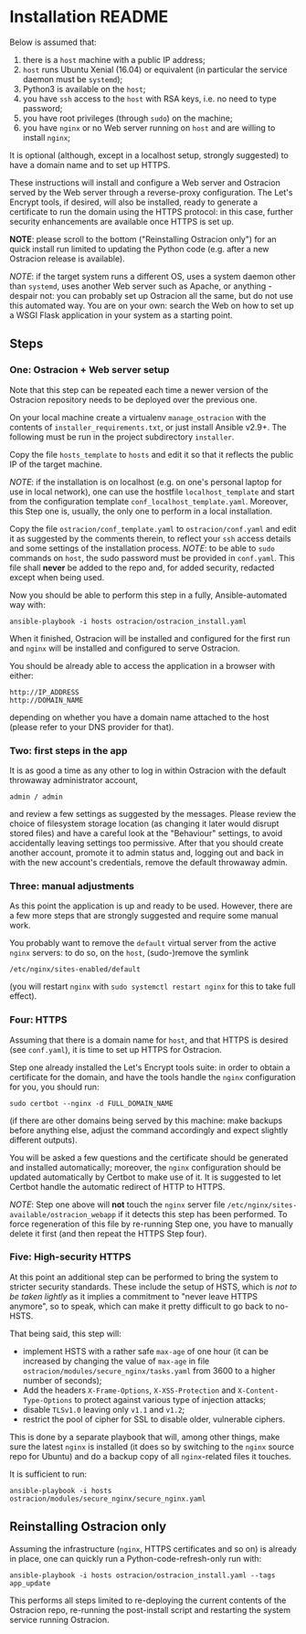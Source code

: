 # Installation README

Below is assumed that:

1. there is a `host` machine with a public IP address;
2. `host` runs Ubuntu Xenial (16.04) or equivalent
    (in particular the service daemon must be `systemd`);
3. Python3 is available on the `host`;
4. you have `ssh` access to the `host` with RSA keys, i.e. no need
    to type password;
5. you have root privileges (through `sudo`) on the machine;
6. you have `nginx` or no Web server running on `host` and are willing
    to install `nginx`;

It is optional (although, except in a localhost setup, strongly
suggested) to have a domain name and to set up HTTPS.

These instructions will install and configure a Web server and Ostracion
served by the Web server through a reverse-proxy configuration.
The Let's Encrypt tools, if desired, will also be installed,
ready to generate a certificate to run the domain using the HTTPS protocol:
in this case, further security enhancements are available once HTTPS
is set up.

__NOTE__: please scroll to the bottom
("Reinstalling Ostracion only") for an quick install run 
limited to updating the Python code (e.g. after a
new Ostracion release is available).

_NOTE_: if the target system runs a different OS, uses a system
daemon other than `systemd`, uses another Web server such as Apache,
or anything - despair not: you can probably set up Ostracion all the same,
but do not use this automated way. You are on your own: search the Web
on how to set up a WSGI Flask application in your system as a starting point.

## Steps

### One: Ostracion + Web server setup

Note that this step can be repeated each time a newer version
of the Ostracion repository needs to be deployed over the previous one.

On your local machine create a virtualenv `manage_ostracion` with
the contents of `installer_requirements.txt`, or just install Ansible v2.9+.
The following must be run in the project subdirectory `installer`.

Copy the file `hosts_template` to `hosts` and edit it so that it reflects
the public IP of the target machine.

_NOTE_: if the installation is on localhost (e.g. on one's personal laptop
for use in local network), one can use the hostfile `localhost_template`
and start from the configuration template `conf_localhost_template.yaml`.
Moreover, this Step one is, usually, the only one to perform
in a local installation.

Copy the file `ostracion/conf_template.yaml` to `ostracion/conf.yaml`
and edit it as suggested by the comments therein, to reflect your `ssh`
access details and some settings of the installation process.
_NOTE_: to be able to `sudo` commands on `host`, the sudo password
must be provided in `conf.yaml`. This file shall **never** be added to
the repo and, for added security, redacted except when being used.

Now you should be able to perform this step in a fully, Ansible-automated way
with:

    ansible-playbook -i hosts ostracion/ostracion_install.yaml

When it finished, Ostracion will be installed and configured for the first run
and `nginx` will be installed and configured to serve Ostracion.

You should be already able to access the application in a browser with either:

    http://IP_ADDRESS
    http://DOMAIN_NAME

depending on whether you have a domain name attached to the host
(please refer to your DNS provider for that).

### Two: first steps in the app

It is as good a time as any other to log in within Ostracion with the default
throwaway administrator account,

    admin / admin

and review a few settings as suggested by the messages. Please review the
choice of filesystem storage location (as changing it later would disrupt
stored files) and have a careful look at the "Behaviour" settings, to avoid
accidentally leaving settings too permissive. After that you should create
another account, promote it to admin status and, logging out and back in
with the new account's credentials, remove the default throwaway admin.

### Three: manual adjustments

As this point the application is up and ready to be used. However, there
are a few more steps that are strongly suggested and require some manual work.

You probably want to remove the `default` virtual server from the active
`nginx` servers: to do so, on the `host`, (sudo-)remove the symlink

    /etc/nginx/sites-enabled/default

(you will restart `nginx` with `sudo systemctl restart nginx` for this
to take full effect).

### Four: HTTPS

Assuming that there is a domain name for `host`,
and that HTTPS is desired (see `conf.yaml`), it is time to set up
HTTPS for Ostracion.

Step one already installed the Let's Encrypt tools suite: in order
to obtain a certificate for the domain, and have the tools handle
the `nginx` configuration for you, you should run:

    sudo certbot --nginx -d FULL_DOMAIN_NAME

(if there are other domains being served by this machine: make backups before
anything else, adjust the command accordingly and expect slightly different
outputs).

You will be asked a few questions and the certificate should be generated and
installed automatically; moreover, the `nginx` configuration should be updated
automatically by Certbot to make use of it. It is suggested to let Certbot
handle the automatic redirect of HTTP to HTTPS.

_NOTE_: Step one above will **not** touch the `nginx` server file
`/etc/nginx/sites-available/ostracion_webapp` if it detects this step
has been performed. To force regeneration of this file by re-running Step one,
you have to manually delete it first (and then repeat the HTTPS Step four).

### Five: High-security HTTPS

At this point an additional step can be performed to bring the system to
stricter security standards. These include the setup of HSTS, which is _not
to be taken lightly_ as it implies a commitment to "never leave HTTPS anymore",
so to speak, which can make it pretty difficult to go back to no-HSTS.

That being said, this step will:

- implement HSTS with a rather safe `max-age` of one hour (it can be increased
  by changing the value of `max-age` in file
  `ostracion/modules/secure_nginx/tasks.yaml`
  from 3600 to a higher number of seconds);
- Add the headers `X-Frame-Options`, `X-XSS-Protection` and `X-Content-Type-Options`
  to protect against various type of injection attacks;
- disable `TLSv1.0` leaving only `v1.1` and `v1.2`;
- restrict the pool of cipher for SSL to disable older, vulnerable ciphers.

This is done by a separate playbook that will, among other things, make sure
the latest `nginx` is installed (it does so by switching to the `nginx` source
repo for Ubuntu) and do a backup copy of all `nginx`-related files it touches.

It is sufficient to run:

    ansible-playbook -i hosts ostracion/modules/secure_nginx/secure_nginx.yaml

## Reinstalling Ostracion only

Assuming the infrastructure (`nginx`, HTTPS certificates and so on) is already
in place, one can quickly run a Python-code-refresh-only run with:

    ansible-playbook -i hosts ostracion/ostracion_install.yaml --tags app_update

This performs all steps limited to re-deploying the current contents of the
Ostracion repo, re-running the post-install script and restarting the system
service running Ostracion.

